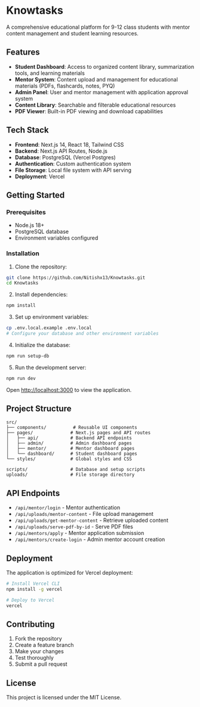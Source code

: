 # Knowtasks

A comprehensive educational platform for 9-12 class students with mentor content management and student learning resources.

## Features

- **Student Dashboard**: Access to organized content library, summarization tools, and learning materials
- **Mentor System**: Content upload and management for educational materials (PDFs, flashcards, notes, PYQ)
- **Admin Panel**: User and mentor management with application approval system
- **Content Library**: Searchable and filterable educational resources
- **PDF Viewer**: Built-in PDF viewing and download capabilities

## Tech Stack

- **Frontend**: Next.js 14, React 18, Tailwind CSS
- **Backend**: Next.js API Routes, Node.js
- **Database**: PostgreSQL (Vercel Postgres)
- **Authentication**: Custom authentication system
- **File Storage**: Local file system with API serving
- **Deployment**: Vercel

## Getting Started

### Prerequisites
- Node.js 18+ 
- PostgreSQL database
- Environment variables configured

### Installation

1. Clone the repository:
```bash
git clone https://github.com/Nitishx13/Knowtasks.git
cd Knowtasks
```

2. Install dependencies:
```bash
npm install
```

3. Set up environment variables:
```bash
cp .env.local.example .env.local
# Configure your database and other environment variables
```

4. Initialize the database:
```bash
npm run setup-db
```

5. Run the development server:
```bash
npm run dev
```

Open [http://localhost:3000](http://localhost:3000) to view the application.

## Project Structure

```
src/
├── components/          # Reusable UI components
├── pages/              # Next.js pages and API routes
│   ├── api/            # Backend API endpoints
│   ├── admin/          # Admin dashboard pages
│   ├── mentor/         # Mentor dashboard pages
│   └── dashboard/      # Student dashboard pages
└── styles/             # Global styles and CSS

scripts/                # Database and setup scripts
uploads/                # File storage directory
```

## API Endpoints

- `/api/mentor/login` - Mentor authentication
- `/api/uploads/mentor-content` - File upload management
- `/api/uploads/get-mentor-content` - Retrieve uploaded content
- `/api/uploads/serve-pdf-by-id` - Serve PDF files
- `/api/mentors/apply` - Mentor application submission
- `/api/mentors/create-login` - Admin mentor account creation

## Deployment

The application is optimized for Vercel deployment:

```bash
# Install Vercel CLI
npm install -g vercel

# Deploy to Vercel
vercel
```

## Contributing

1. Fork the repository
2. Create a feature branch
3. Make your changes
4. Test thoroughly
5. Submit a pull request

## License

This project is licensed under the MIT License.
